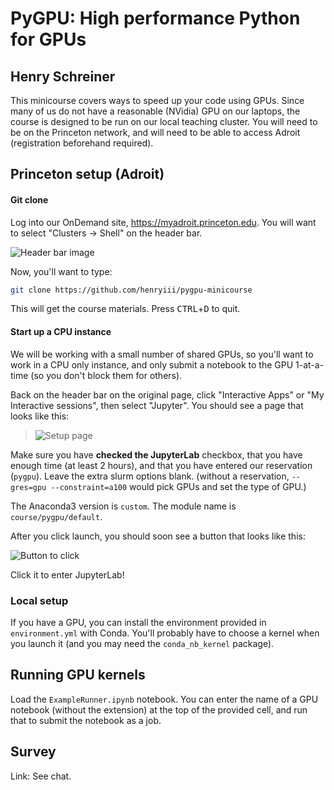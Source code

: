 # PyGPU: High performance Python for GPUs

## Henry Schreiner

This minicourse covers ways to speed up your code using GPUs.
Since many of us do not have a reasonable (NVidia) GPU on our
laptops, the course is designed to be run on our local teaching
cluster. You will need to be on the Princeton network, and will
need to be able to access Adroit (registration beforehand required).

## Princeton setup (Adroit)

#### Git clone

Log into our OnDemand site, <https://myadroit.princeton.edu>. You will want to
select "Clusters -> Shell" on the header bar.

![Header bar image](./images/HeaderBar.png)

Now, you'll want to type:

```bash
git clone https://github.com/henryiii/pygpu-minicourse
```

This will get the course materials. Press <kbd>CTRL</kbd>+<kbd>D</kbd> to quit.

#### Start up a CPU instance

We will be working with a small number of shared GPUs, so you'll want to work
in a CPU only instance, and only submit a notebook to the GPU 1-at-a-time (so
you don't block them for others).

Back on the header bar on the original page, click "Interactive Apps" or "My
Interactive sessions", then select "Jupyter". You should see a page that looks
like this:

> ![Setup page](./images/SetupPage.png)

Make sure you have **checked the JupyterLab** checkbox, that you have enough
time (at least 2 hours), and that you have entered our reservation (`pygpu`).
Leave the extra slurm options blank. (without a reservation,
`--gres=gpu --constraint=a100` would pick GPUs and set the type of GPU.)

The Anaconda3 version is `custom`. The module name is `course/pygpu/default`.

After you click launch, you should soon see a button that looks like this:

![Button to click](./images/ButtonToClick.png)

Click it to enter JupyterLab!

### Local setup

If you have a GPU, you can install the environment provided in
`environment.yml` with Conda. You'll probably have to choose a
kernel when you launch it (and you may need the `conda_nb_kernel` package).

## Running GPU kernels

Load the `ExampleRunner.ipynb` notebook. You can enter the name of a GPU
notebook (without the extension) at the top of the provided cell, and run that
to submit the notebook as a job.

## Survey

Link: See chat.
